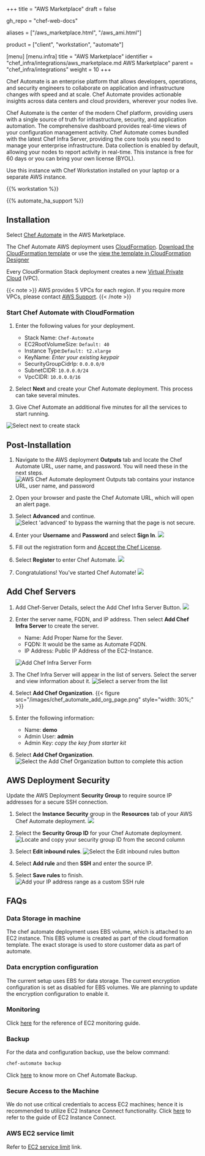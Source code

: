 +++
title = "AWS Marketplace"
draft = false

gh_repo = "chef-web-docs"

aliases = ["/aws_marketplace.html", "/aws_ami.html"]

product = ["client", "workstation", "automate"]

[menu]
  [menu.infra]
    title = "AWS Marketplace"
    identifier = "chef_infra/integrations/aws_marketplace.md AWS Marketplace"
    parent = "chef_infra/integrations"
    weight = 10
+++

Chef Automate is an enterprise platform that allows developers, operations, and security engineers to collaborate on application and infrastructure changes with speed and at scale. Chef Automate provides actionable insights across data centers and cloud providers, wherever your nodes live.

Chef Automate is the center of the modern Chef platform, providing users with a single source of truth for infrastructure, security, and application automation. The comprehensive dashboard provides real-time views of your configuration management activity. Chef Automate comes bundled with the latest Chef Infra Server, providing the core tools you need to manage your enterprise infrastructure. Data collection is enabled by default, allowing your nodes to report activity in real-time. This instance is free for 60 days or you can bring your own license (BYOL).

Use this instance with Chef Workstation installed on your laptop or a separate AWS instance.

{{% workstation %}}

{{% automate_ha_support %}}

## Installation

Select [Chef Automate](https://aws.amazon.com/marketplace/pp/prodview-r26bs6uknftps?ref_=srh_res_product_title) in the AWS Marketplace.

The Chef Automate AWS deployment uses [CloudFormation](https://aws.amazon.com/cloudformation/). [Download the CloudFormation template](https://aws-ami-chef-automate-v2.s3.amazonaws.com/cloudformation_template.yaml) or use the [view the template in CloudFormation Designer](https://console.aws.amazon.com/cloudformation/designer/home?templateURL=https://s3.amazonaws.com/awsmp-fulfillment-cf-templates-prod/658820ac-955d-4f73-bbcd-ab19b598d852/ec282ef4e8434b46a9df737571e1e0ac.template)

Every CloudFormation Stack deployment creates a new [Virtual Private Cloud](https://docs.aws.amazon.com/vpc/latest/userguide/what-is-amazon-vpc.html) (VPC).

{{< note >}}
AWS provides 5 VPCs for each region. If you require more VPCs, please contact [AWS Support](https://aws.amazon.com/contact-us/).
{{< /note >}}

### Start Chef Automate with CloudFormation

1. Enter the following values for your deployment.

     - Stack Name: `Chef-Automate`
     - EC2RootVolumeSize: `Default: 40`
     - Instance Type:`Default: t2.xlarge`
     - KeyName: _Enter your existing keypair_
     - SecurityGroupCidrIp: `0.0.0.0/0`
     - SubnetCIDR: `10.0.0.0/24`
     - VpcCIDR: `10.0.0.0/16`

1. Select **Next** and create your Chef Automate deployment. This process can take several minutes.

1. Give Chef Automate an additional five minutes for all the services to start running.

![Select next to create stack](/images/StackDetails.png "Stack Details")

## Post-Installation

1. Navigate to the AWS deployment **Outputs** tab and locate the Chef Automate URL, user name, and password. You will need these in the next steps.
![AWS Chef Automate deployment **Outputs** tab contains your instance URL, user name, and password ](/images/OutputPage.png "Output")

1. Open your browser and paste the Chef Automate URL, which will open an alert page.

1. Select **Advanced** and continue.
![Select 'advanced' to bypass the warning that the page is not secure](/images/NotSecurePage.png "Not Secure Page").

1. Enter your **Username** and **Password** and select **Sign In**.
![ ](/images/chef_automate_login.png "Chef Automate Login")

1. Fill out the registration form and [Accept the Chef License](https://docs.chef.io/chef_license_accept/).

1. Select **Register** to enter Chef Automate.
![ ](/images/WelcomePage.png "Welcome Page")

1. Congratulations! You've started Chef Automate!
![ ](/images/DashboardsPage.png "Dashboards Page")

## Add Chef Servers

1. Add Chef-Server Details, select the Add Chef Infra Server Button.
![ ](/images/chef_automate_add_server.png "Add Chef Server")

1. Enter the server name, FQDN, and IP address. Then select **Add Chef Infra Server** to create the server.

    - Name: Add Proper Name for the Sever.
    - FQDN: It would be the same as Automate FQDN.
    - IP Address: Public IP Address of the EC2-Instance.

    ![Add Chef Infra Server Form](/images/automate/add-chef-server-popup-menu.png)

1. The Chef Infra Server will appear in the list of servers. Select the server and view information about it.
![Select a server from the list](/images/chef_automate_single_server.png "Single Server View")

1. Select **Add Chef Organization**.
{{< figure src="/images/chef_automate_add_org_page.png" style="width: 30%;" >}}

1. Enter the following information:

    - Name: **demo**
    - Admin User: **admin**
    - Admin Key: _copy the key from starter kit_

1. Select **Add Chef Organization**.
![Select the Add Chef Organization button to complete this action](/images/OrgPageDetails.png)

## AWS Deployment Security

Update the AWS Deployment **Security Group** to require source IP addresses for a secure SSH connection.

1. Select the **Instance Security** group in the **Resources** tab of your AWS Chef Automate deployment.
![ ](/images/aws_resources.png "Resources Page")

1. Select the **Security Group ID** for your Chef Automate deployment.
![Locate and copy your security group ID from the second column](/images/aws_security_group.png "Security Group")

1. Select **Edit inbound rules**.
![Select the Edit inbound rules button](/images/aws_inbound_rules_edit.png "Edit Inbound Rules")

1. Select **Add rule** and then **SSH** and enter the source IP.

1. Select **Save rules** to finish.
![Add your IP address range as a custom SSH rule](/images/aws_inbound_rule.png "Add Rule")

## FAQs

### Data Storage in machine

The chef automate deployment uses EBS volume, which is attached to an EC2 instance. This EBS volume is created as part of the cloud formation template. The exact storage is used to store customer data as part of automate.

### Data encryption configuration

The current setup uses EBS for data storage. The current encryption configuration is set as disabled for EBS volumes. We are planning to update the encryption configuration to enable it.

### Monitoring

Click [here](docs.aws.amazon.com/AWSEC2/latest/UserGuide/monitoring_ec2.html) for the reference of EC2 monitoring guide.

### Backup

For the data and configuration backup, use the below command:

```sh
chef-automate backup
```

Click [here](https://docs.chef.io/automate/cli_chef_automate/#chef-automate-backup) to know more on Chef Automate Backup.

### Secure Access to the Machine

We do not use critical credentials to access EC2 machines; hence it is recommended to utilize EC2 Instance Connect functionality. Click [here](https://docs.aws.amazon.com/AWSEC2/latest/UserGuide/AccessingInstances.html) to refer to the guide of EC2 Instance Connect.

### AWS EC2 service limit

Refer to [EC2 service limit](docs.aws.amazon.com/general/latest/gr/aws_service_limits.html) link.
